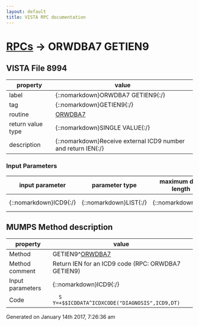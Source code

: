```yaml
---
layout: default
title: VISTA RPC documentation
---
```




# [RPCs](TableOfContent.md) &#8594; ORWDBA7 GETIEN9 


 ## VISTA File 8994
 property | value 
--- | --- 
 label | {::nomarkdown}ORWDBA7 GETIEN9{:/}
 tag | {::nomarkdown}GETIEN9{:/}
 routine | [ORWDBA7](http://code.osehra.org/dox/Routine_ORWDBA7_source.html)
 return value type | {::nomarkdown}SINGLE VALUE{:/}
 description | {::nomarkdown}Receive external ICD9 number and return IEN{:/}

### Input Parameters

| input parameter | parameter type | maximum data length | required | description | 
| --- | --- | --- | --- | --- | 
| {::nomarkdown}ICD9{:/} | {::nomarkdown}LIST{:/} | {::nomarkdown}9{:/} | {::nomarkdown}true{:/} | {::nomarkdown}External ICD9 number{:/} | 


## MUMPS Method description

 property | value 
 --- | --- 
 Method | GETIEN9^[ORWDBA7](http://code.osehra.org/dox/Routine_ORWDBA7_source.html)
 Method comment | Return IEN for an ICD9 code (RPC: ORWDBA7 GETIEN9)
 Input parameters | {::nomarkdown}ICD9{:/}
 Code | ```  S Y=+$$ICDDATA^ICDXCODE("DIAGNOSIS",ICD9,DT)```




 Generated on January 14th 2017, 7:26:36 am
